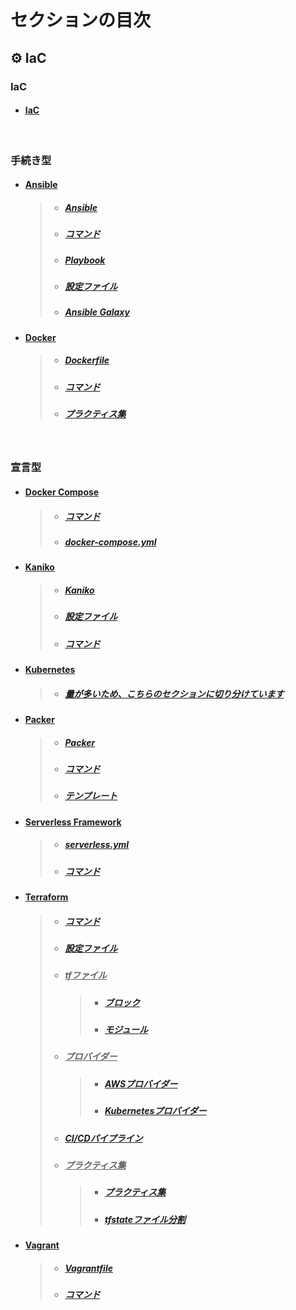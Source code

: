 # セクションの目次

## ⚙️ IaC

### IaC

- #### [IaC](https://hiroki-it.github.io/tech-notebook/infrastructure_as_code/infrastructure_as_code.html)

<br>

### 手続き型

- #### <u>Ansible</u>

  > - ##### [Ansible](https://hiroki-it.github.io/tech-notebook/infrastructure_as_code/infrastructure_as_code_ansible.html)
  > - ##### [コマンド](https://hiroki-it.github.io/tech-notebook/infrastructure_as_code/infrastructure_as_code_ansible_command.html)
  > - ##### [Playbook](https://hiroki-it.github.io/tech-notebook/infrastructure_as_code/infrastructure_as_code_ansible_playbook.html)
  > - ##### [設定ファイル](https://hiroki-it.github.io/tech-notebook/infrastructure_as_code/infrastructure_as_code_ansible_cfg.html)
  > - ##### [Ansible Galaxy](https://hiroki-it.github.io/tech-notebook/infrastructure_as_code/infrastructure_as_code_ansible_galaxy.html)

- #### <u>Docker</u>
  > - ##### [︎Dockerfile](https://hiroki-it.github.io/tech-notebook/infrastructure_as_code/infrastructure_as_code_docker_dockerfile.html)
  > - ##### [︎コマンド](https://hiroki-it.github.io/tech-notebook/infrastructure_as_code/infrastructure_as_code_docker_command.html)
  > - ##### [︎プラクティス集](https://hiroki-it.github.io/tech-notebook/infrastructure_as_code/infrastructure_as_code_docker_practices.html)

<br>

### 宣言型

- #### <u>Docker Compose</u>

  > - ##### [︎コマンド](https://hiroki-it.github.io/tech-notebook/infrastructure_as_code/infrastructure_as_code_docker_compose_command.html)
  > - ##### [︎docker-compose.yml](https://hiroki-it.github.io/tech-notebook/infrastructure_as_code/infrastructure_as_code_docker_compose_yml.html)

- #### <u>Kaniko</u>

  > - ##### [Kaniko](https://hiroki-it.github.io/tech-notebook/infrastructure_as_code/infrastructure_as_code_docker_kaniko.html)
  > - ##### [設定ファイル](https://hiroki-it.github.io/tech-notebook/infrastructure_as_code/infrastructure_as_code_docker_kaniko_conf.html)
  > - ##### [コマンド](https://hiroki-it.github.io/tech-notebook/infrastructure_as_code/infrastructure_as_code_docker_kaniko_command.html)

- #### <u>Kubernetes</u>

  > - ##### [量が多いため、こちらのセクションに切り分けています](https://hiroki-it.github.io/tech-notebook/infrastructure_as_code/kubernetes/index.html)

- #### <u>Packer</u>

  > - ##### [Packer](https://hiroki-it.github.io/tech-notebook/infrastructure_as_code/infrastructure_as_code_packer.html)
  > - ##### [コマンド](https://hiroki-it.github.io/tech-notebook/infrastructure_as_code/infrastructure_as_code_packer_command.html)
  > - ##### [テンプレート](https://hiroki-it.github.io/tech-notebook/infrastructure_as_code/infrastructure_as_code_packer_template.html)

- #### <u>Serverless Framework</u>

  > - ##### [︎serverless.yml](https://hiroki-it.github.io/tech-notebook/infrastructure_as_code/infrastructure_as_code_serverless_framework_serverless_yml.html)
  > - ##### [︎コマンド](https://hiroki-it.github.io/tech-notebook/infrastructure_as_code/infrastructure_as_code_serverless_framework_serverless_command.html)

- #### <u>Terraform</u>

  > - ##### [︎コマンド](https://hiroki-it.github.io/tech-notebook/infrastructure_as_code/infrastructure_as_code_terraform_command.html)
  > - ##### [︎設定ファイル](https://hiroki-it.github.io/tech-notebook/infrastructure_as_code/infrastructure_as_code_terraform_conf.html)
  > - ##### <u>tfファイル</u>
  >   > - ##### [︎ブロック](https://hiroki-it.github.io/tech-notebook/infrastructure_as_code/infrastructure_as_code_terraform_tf_block.html)
  >   > - ##### [︎モジュール](https://hiroki-it.github.io/tech-notebook/infrastructure_as_code/infrastructure_as_code_terraform_tf_module.html)
  > - ##### <u>プロバイダー</u>
  >   > - ##### [︎AWSプロバイダー](https://hiroki-it.github.io/tech-notebook/infrastructure_as_code/infrastructure_as_code_terraform_provider_aws.html)
  >   > - ##### [︎Kubernetesプロバイダー](https://hiroki-it.github.io/tech-notebook/infrastructure_as_code/infrastructure_as_code_terraform_provider_kubernetes.html)
  > - ##### [︎CI/CDパイプライン](https://hiroki-it.github.io/tech-notebook/infrastructure_as_code/infrastructure_as_code_terraform_ci_cd_pipeline.html)
  > - ##### <u>プラクティス集</u>
  >   > - ##### [︎プラクティス集](https://hiroki-it.github.io/tech-notebook/infrastructure_as_code/infrastructure_as_code_terraform_practices.html)
  >   > - ##### [tfstateファイル分割](https://hiroki-it.github.io/tech-notebook/infrastructure_as_code/infrastructure_as_code_terraform_practices_tfstate.html)

- #### <u>Vagrant</u>

  > - ##### [Vagrantfile](https://hiroki-it.github.io/tech-notebook/infrastructure_as_code/infrastructure_as_code_vagrant_vagrantfile.html)
  > - ##### [︎コマンド](https://hiroki-it.github.io/tech-notebook/infrastructure_as_code/infrastructure_as_code_vagrant_command.html)

<br>
